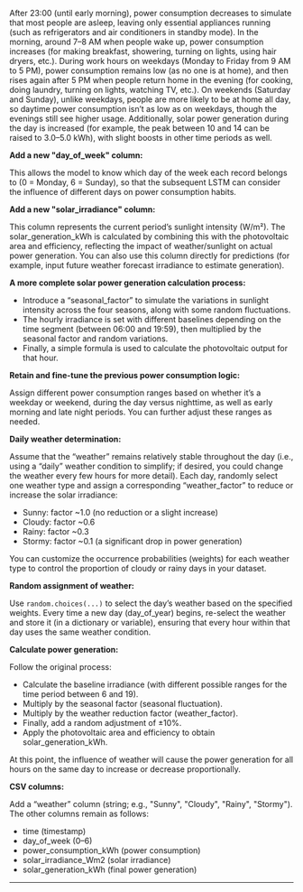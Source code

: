 After 23:00 (until early morning), power consumption decreases to simulate that most people are asleep, leaving only essential appliances running (such as refrigerators and air conditioners in standby mode). In the morning, around 7–8 AM when people wake up, power consumption increases (for making breakfast, showering, turning on lights, using hair dryers, etc.). During work hours on weekdays (Monday to Friday from 9 AM to 5 PM), power consumption remains low (as no one is at home), and then rises again after 5 PM when people return home in the evening (for cooking, doing laundry, turning on lights, watching TV, etc.). On weekends (Saturday and Sunday), unlike weekdays, people are more likely to be at home all day, so daytime power consumption isn’t as low as on weekdays, though the evenings still see higher usage. Additionally, solar power generation during the day is increased (for example, the peak between 10 and 14 can be raised to 3.0–5.0 kWh), with slight boosts in other time periods as well.

**Add a new "day_of_week" column:**

This allows the model to know which day of the week each record belongs to (0 = Monday, 6 = Sunday), so that the subsequent LSTM can consider the influence of different days on power consumption habits.

**Add a new "solar_irradiance" column:**

This column represents the current period’s sunlight intensity (W/m²). The solar_generation_kWh is calculated by combining this with the photovoltaic area and efficiency, reflecting the impact of weather/sunlight on actual power generation. You can also use this column directly for predictions (for example, input future weather forecast irradiance to estimate generation).

**A more complete solar power generation calculation process:**

- Introduce a “seasonal_factor” to simulate the variations in sunlight intensity across the four seasons, along with some random fluctuations.
- The hourly irradiance is set with different baselines depending on the time segment (between 06:00 and 19:59), then multiplied by the seasonal factor and random variations.
- Finally, a simple formula is used to calculate the photovoltaic output for that hour.

**Retain and fine-tune the previous power consumption logic:**

Assign different power consumption ranges based on whether it’s a weekday or weekend, during the day versus nighttime, as well as early morning and late night periods. You can further adjust these ranges as needed.

**Daily weather determination:**

Assume that the “weather” remains relatively stable throughout the day (i.e., using a “daily” weather condition to simplify; if desired, you could change the weather every few hours for more detail). Each day, randomly select one weather type and assign a corresponding “weather_factor” to reduce or increase the solar irradiance:
- Sunny: factor ~1.0 (no reduction or a slight increase)
- Cloudy: factor ~0.6
- Rainy: factor ~0.3
- Stormy: factor ~0.1 (a significant drop in power generation)

You can customize the occurrence probabilities (weights) for each weather type to control the proportion of cloudy or rainy days in your dataset.

**Random assignment of weather:**

Use `random.choices(...)` to select the day’s weather based on the specified weights. Every time a new day (day_of_year) begins, re-select the weather and store it (in a dictionary or variable), ensuring that every hour within that day uses the same weather condition.

**Calculate power generation:**

Follow the original process:
- Calculate the baseline irradiance (with different possible ranges for the time period between 6 and 19).
- Multiply by the seasonal factor (seasonal fluctuation).
- Multiply by the weather reduction factor (weather_factor).
- Finally, add a random adjustment of ±10%.
- Apply the photovoltaic area and efficiency to obtain solar_generation_kWh.

At this point, the influence of weather will cause the power generation for all hours on the same day to increase or decrease proportionally.

**CSV columns:**

Add a “weather” column (string; e.g., "Sunny", "Cloudy", "Rainy", "Stormy"). The other columns remain as follows:
- time (timestamp)
- day_of_week (0–6)
- power_consumption_kWh (power consumption)
- solar_irradiance_Wm2 (solar irradiance)
- solar_generation_kWh (final power generation)

---
